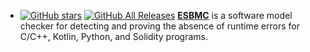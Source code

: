 - [![GitHub stars](https://img.shields.io/github/stars/esbmc/esbmc.svg)](https://github.com/esbmc/esbmc)
[![GitHub All Releases](https://img.shields.io/github/downloads/esbmc/esbmc/total.svg)](https://github.com/esbmc/esbmc/releases)
[**ESBMC**](https://github.com/esbmc/esbmc) is a software model checker for detecting and proving the absence of runtime errors for C/C++, Kotlin, Python, and Solidity programs.

<!--
**lucasccordeiro/lucasccordeiro** is a ✨ _special_ ✨ repository because its `README.md` (this file) appears on your GitHub profile.

Here are some ideas to get you started:

- 🔭 I’m currently working on ...
- 🌱 I’m currently learning ...
- 👯 I’m looking to collaborate on ...
- 🤔 I’m looking for help with ...
- 💬 Ask me about ...
- 📫 How to reach me: ...
- 😄 Pronouns: ...
- ⚡ Fun fact: ...
-->
